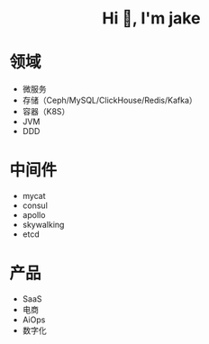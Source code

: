 <h1 align="center">Hi 👋, I'm jake</h1>

# 领域
- 微服务
- 存储（Ceph/MySQL/ClickHouse/Redis/Kafka）
- 容器（K8S）
- JVM
- DDD

# 中间件
- mycat
- consul 
- apollo
- skywalking
- etcd

# 产品
- SaaS
- 电商
- AiOps
- 数字化
